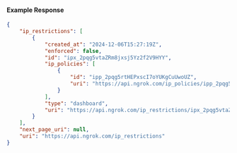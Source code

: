 <!-- Code generated for API Clients. DO NOT EDIT. -->

#### Example Response

```json
{
	"ip_restrictions": [
		{
			"created_at": "2024-12-06T15:27:19Z",
			"enforced": false,
			"id": "ipx_2pqg5vtaZRm8jxsj5Yz2f2V9HYY",
			"ip_policies": [
				{
					"id": "ipp_2pqg5rtHEPxscI7oYUKgCuUwoUZ",
					"uri": "https://api.ngrok.com/ip_policies/ipp_2pqg5rtHEPxscI7oYUKgCuUwoUZ"
				}
			],
			"type": "dashboard",
			"uri": "https://api.ngrok.com/ip_restrictions/ipx_2pqg5vtaZRm8jxsj5Yz2f2V9HYY"
		}
	],
	"next_page_uri": null,
	"uri": "https://api.ngrok.com/ip_restrictions"
}
```
